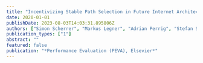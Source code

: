 ```yaml
---
title: "Incentivizing Stable Path Selection in Future Internet Architectures"
date: 2020-01-01
publishDate: 2023-08-03T14:03:31.895806Z
authors: ["Simon Scherrer", "Markus Legner", "Adrian Perrig", "Stefan Schmid"]
publication_types: ["1"]
abstract: ""
featured: false
publication: "*Performance Evaluation (PEVA), Elsevier*"
---
```


